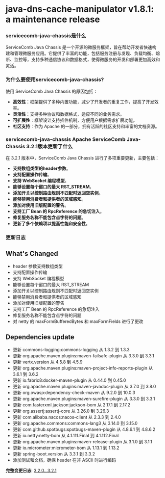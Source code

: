 # java-dns-cache-manipulator v1.8.1: a maintenance release
### servicecomb-java-chassis是什么

ServiceComb Java Chassis 是一个开源的微服务框架，旨在帮助开发者快速构建和管理微服务应用。它提供了丰富的功能，包括服务注册与发现、负载均衡、熔断、监控等，支持多种通信协议和数据格式，使得微服务的开发和部署更加高效和灵活。

### 为什么要使用servicecomb-java-chassis?

使用 ServiceComb Java Chassis 的原因包括：

- **高效性**：框架提供了多种内置功能，减少了开发者的重复工作，提高了开发效率。
- **灵活性**：支持多种协议和数据格式，适应不同的业务需求。
- **可扩展性**：框架设计支持插件机制，方便用户根据需求扩展功能。
- **社区支持**：作为 Apache 的一部分，拥有活跃的社区支持和丰富的文档资源。

### servicecomb-java-chassis Apache ServiceComb Java-Chassis 3.2.1版本更新了什么

在 3.2.1 版本中，ServiceComb Java Chassis 进行了多项重要更新，主要包括：

- **支持数组类型的header参数**。
- **支持配置操作传输**。
- **支持 WebSocket 编程模型**。
- **能够设置每个窗口的最大 RST_STREAM**。
- **添加开关以控制路由规则不匹配时返回空实例**。
- **能够禁用消费者和提供者的区域感知**。
- **添加对使用旧版配置的警告**。
- **支持工厂 Bean 的 RpcReference 的急切注入**。
- **修复服务名称不能包含点字符的问题**。
- **更新了多个依赖项以提高性能和安全性**。

### 更新日志

## What's Changed
- header 参数支持数组类型
- 支持配置操作传输
- 支持 WebSocket 编程模型
- 能够设置每个窗口的最大 RST_STREAM
- 添加开关以控制路由规则不匹配时返回空实例
- 能够禁用消费者和提供者的区域感知
- 添加对使用旧版配置的警告
- 支持工厂 Bean 的 RpcReference 的急切注入
- 修复服务名称不能包含点字符的问题
- 对 netty 的 maxFormBufferedBytes 和 maxFormFields 进行了更改

## Dependencies update
- 更新 commons-logging:commons-logging 从 1.3.2 到 1.3.3
- 更新 org.apache.maven.plugins:maven-failsafe-plugin 从 3.3.0 到 3.3.1
- 更新 vertx.version 从 4.5.8 到 4.5.9
- 更新 org.apache.maven.plugins:maven-project-info-reports-plugin 从 3.6.1 到 3.6.2
- 更新 io.fabric8:docker-maven-plugin 从 0.44.0 到 0.45.0
- 更新 org.apache.maven.plugins:maven-javadoc-plugin 从 3.7.0 到 3.8.0
- 更新 org.owasp:dependency-check-maven 从 9.2.0 到 10.0.3
- 更新 org.apache.maven.plugins:maven-surefire-plugin 从 3.3.0 到 3.3.1
- 更新 com.fasterxml.jackson:jackson-bom 从 2.17.1 到 2.17.2
- 更新 org.assertj:assertj-core 从 3.26.0 到 3.26.3
- 更新 com.alibaba.nacos:nacos-client 从 2.3.3 到 2.4.0
- 更新 org.apache.commons:commons-lang3 从 3.14.0 到 3.15.0
- 更新 com.github.spotbugs:spotbugs-maven-plugin 从 4.8.6.1 到 4.8.6.2
- 更新 io.netty:netty-bom 从 4.1.111.Final 到 4.1.112.Final
- 更新 org.apache.maven.plugins:maven-release-plugin 从 3.1.0 到 3.1.1
- 更新 io.micrometer:micrometer-bom 从 1.13.1 到 1.13.2
- 更新 spring-boot.version 从 3.3.1 到 3.3.2
- 添加测试和文档，确保 header 在非 ASCII 时进行编码

**完整变更日志**: [3.2.0...3.2.1](https://github.com/apache/servicecomb-java-chassis/compare/3.2.0...3.2.1)